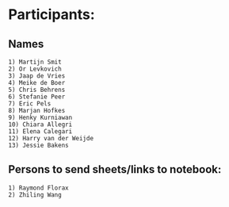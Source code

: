 # Participants:

## Names

	1) Martijn Smit	
	2) Or Levkovich
	3) Jaap de Vries
	4) Meike de Boer
	5) Chris Behrens
	6) Stefanie Peer
	7) Eric Pels
	8) Marjan Hofkes
	9) Henky Kurniawan
	10) Chiara Allegri
	11) Elena Calegari
	12) Harry van der Weijde
	13) Jessie Bakens
	
## Persons to send sheets/links to notebook:

	1) Raymond Florax
	2) Zhiling Wang
